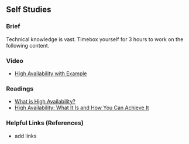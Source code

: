 ## Self Studies

### Brief

Technical knowledge is vast. Timebox yourself for 3 hours to work on the following content.

### Video 

- [High Availability with Example](https://www.youtube.com/watch?v=Zgy1miPsTNs)

### Readings

- [What is High Availability?](https://www.digitalocean.com/community/tutorials/what-is-high-availability)
- [High Availability: What It Is and How You Can Achieve It](https://www.kaseya.com/blog/2021/08/10/high-availability/)

### Helpful Links (References)

- add links

